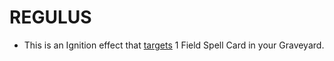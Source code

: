 
# REGULUS

*   This is an Ignition effect that [targets](https://yugioh.fandom.com/wiki/Target) 1 Field Spell Card in your Graveyard.

  
